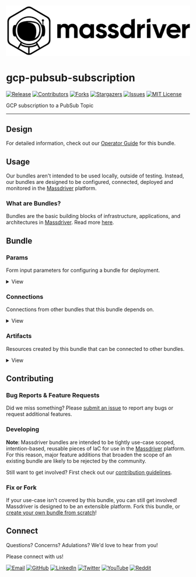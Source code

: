 




[![Massdriver][logo]][website]

# gcp-pubsub-subscription

[![Release][release_shield]][release_url]
[![Contributors][contributors_shield]][contributors_url]
[![Forks][forks_shield]][forks_url]
[![Stargazers][stars_shield]][stars_url]
[![Issues][issues_shield]][issues_url]
[![MIT License][license_shield]][license_url]

<!--
##### STILL NEED TO GET SLACK WORKING ###
[!["Slack Community"](%s)][slack]
-->


GCP subscription to a PubSub Topic


---

## Design

For detailed information, check out our [Operator Guide](operator.mdx) for this bundle.

## Usage

Our bundles aren't intended to be used locally, outside of testing. Instead, our bundles are designed to be configured, connected, deployed and monitored in the [Massdriver][website] platform.

### What are Bundles?

Bundles are the basic building blocks of infrastructure, applications, and architectures in [Massdriver][website]. Read more [here](https://docs.massdriver.cloud/concepts/bundles).

## Bundle

### Params

Form input parameters for configuring a bundle for deployment.

<details>
<summary>View</summary>

<!-- PARAMS:START -->

**Params coming soon**

<!-- PARAMS:END -->

</details>

### Connections

Connections from other bundles that this bundle depends on.

<details>
<summary>View</summary>

<!-- CONNECTIONS:START -->

**Connections coming soon**

<!-- CONNECTIONS:END -->

</details>

### Artifacts

Resources created by this bundle that can be connected to other bundles.

<details>
<summary>View</summary>

<!-- ARTIFACTS:START -->

**Artifacts coming soon**

<!-- ARTIFACTS:END -->

</details>

## Contributing

<!-- CONTRIBUTING:START -->

### Bug Reports & Feature Requests

Did we miss something? Please [submit an issue](https://github.com/massdriver-cloud/gcp-pubsub-subscription/issues) to report any bugs or request additional features.

### Developing

**Note**: Massdriver bundles are intended to be tightly use-case scoped, intention-based, reusable pieces of IaC for use in the [Massdriver][website] platform. For this reason, major feature additions that broaden the scope of an existing bundle are likely to be rejected by the community.

Still want to get involved? First check out our [contribution guidelines](https://docs.massdriver.cloud/bundles/contributing).

### Fix or Fork

If your use-case isn't covered by this bundle, you can still get involved! Massdriver is designed to be an extensible platform. Fork this bundle, or [create your own bundle from scratch](https://docs.massdriver.cloud/bundles/development)!

<!-- CONTRIBUTING:END -->

## Connect

<!-- CONNECT:START -->

Questions? Concerns? Adulations? We'd love to hear from you!

Please connect with us!

[![Email][email_shield]][email_url]
[![GitHub][github_shield]][github_url]
[![LinkedIn][linkedin_shield]][linkedin_url]
[![Twitter][twitter_shield]][twitter_url]
[![YouTube][youtube_shield]][youtube_url]
[![Reddit][reddit_shield]][reddit_url]

<!-- markdownlint-disable -->

[logo]: https://raw.githubusercontent.com/massdriver-cloud/docs/main/static/img/logo-with-logotype-horizontal-400x110.svg
[docs]: https://docs.massdriver.cloud/?utm_source=github&utm_medium=readme&utm_campaign=gcp-pubsub-subscription&utm_content=docs
[website]: https://www.massdriver.cloud/?utm_source=github&utm_medium=readme&utm_campaign=gcp-pubsub-subscription&utm_content=website
[github]: https://github.com/massdriver-cloud?utm_source=github&utm_medium=readme&utm_campaign=gcp-pubsub-subscription&utm_content=github
[slack]: https://massdriverworkspace.slack.com/?utm_source=github&utm_medium=readme&utm_campaign=gcp-pubsub-subscription&utm_content=slack
[linkedin]: https://www.linkedin.com/company/massdriver/?utm_source=github&utm_medium=readme&utm_campaign=gcp-pubsub-subscription&utm_content=linkedin



[contributors_shield]: https://img.shields.io/github/contributors/massdriver-cloud/gcp-pubsub-subscription.svg?style=for-the-badge
[contributors_url]: https://github.com/massdriver-cloud/gcp-pubsub-subscription/graphs/contributors
[forks_shield]: https://img.shields.io/github/forks/massdriver-cloud/gcp-pubsub-subscription.svg?style=for-the-badge
[forks_url]: https://github.com/massdriver-cloud/gcp-pubsub-subscription/network/members
[stars_shield]: https://img.shields.io/github/stars/massdriver-cloud/gcp-pubsub-subscription.svg?style=for-the-badge
[stars_url]: https://github.com/massdriver-cloud/gcp-pubsub-subscription/stargazers
[issues_shield]: https://img.shields.io/github/issues/massdriver-cloud/gcp-pubsub-subscription.svg?style=for-the-badge
[issues_url]: https://github.com/massdriver-cloud/gcp-pubsub-subscription/issues
[release_url]: https://github.com/massdriver-cloud/gcp-pubsub-subscription/releases/latest
[release_shield]: https://img.shields.io/github/release/massdriver-cloud/gcp-pubsub-subscription.svg?style=for-the-badge
[license_shield]: https://img.shields.io/github/license/massdriver-cloud/gcp-pubsub-subscription.svg?style=for-the-badge
[license_url]: https://github.com/massdriver-cloud/gcp-pubsub-subscription/blob/main/LICENSE


[email_url]: mailto:support@massdriver.cloud
[email_shield]: https://img.shields.io/badge/email-Massdriver-black.svg?style=for-the-badge&logo=mail.ru&color=000000
[github_url]: mailto:support@massdriver.cloud
[github_shield]: https://img.shields.io/badge/follow-Github-black.svg?style=for-the-badge&logo=github&color=181717
[linkedin_url]: https://linkedin.com/in/massdriver-cloud
[linkedin_shield]: https://img.shields.io/badge/follow-LinkedIn-black.svg?style=for-the-badge&logo=linkedin&color=0A66C2
[twitter_url]: https://twitter.com/massdriver?utm_source=github&utm_medium=readme&utm_campaign=gcp-pubsub-subscription&utm_content=twitter
[twitter_shield]: https://img.shields.io/badge/follow-Twitter-black.svg?style=for-the-badge&logo=twitter&color=1DA1F2
[discourse_url]: https://community.massdriver.cloud?utm_source=github&utm_medium=readme&utm_campaign=gcp-pubsub-subscription&utm_content=discourse
[discourse_shield]: https://img.shields.io/badge/join-Discourse-black.svg?style=for-the-badge&logo=discourse&color=000000
[youtube_url]: https://www.youtube.com/channel/UCfj8P7MJcdlem2DJpvymtaQ
[youtube_shield]: https://img.shields.io/badge/subscribe-Youtube-black.svg?style=for-the-badge&logo=youtube&color=FF0000
[reddit_url]: https://www.reddit.com/r/massdriver
[reddit_shield]: https://img.shields.io/badge/subscribe-Reddit-black.svg?style=for-the-badge&logo=reddit&color=FF4500

<!-- markdownlint-restore -->

<!-- CONNECT:END -->
